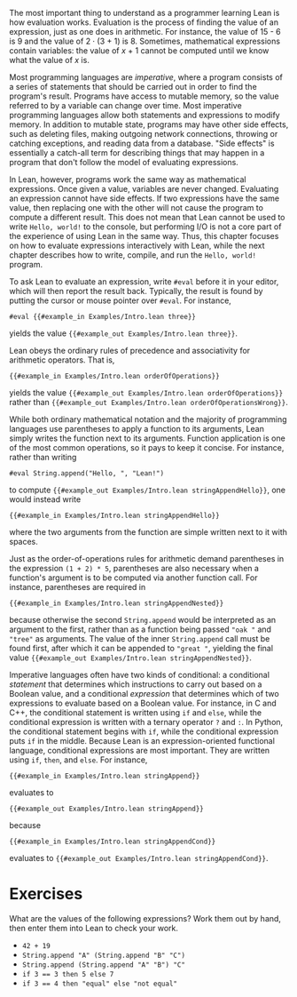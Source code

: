 The most important thing to understand as a programmer learning Lean
is how evaluation works. Evaluation is the process of finding the
value of an expression, just as one does in arithmetic. For instance,
the value of 15 - 6 is 9 and the value of 2 · (3 + 1) is 8. Sometimes,
mathematical expressions contain variables: the value of _x_ + 1 cannot
be computed until we know what the value of _x_ is.

Most programming languages are _imperative_, where a program consists
of a series of statements that should be carried out in order to find
the program's result. Programs have access to mutable memory, so the
value referred to by a variable can change over time. Most imperative
programming languages allow both statements and expressions to modify
memory. In addition to mutable state, programs may have other side
effects, such as deleting files, making outgoing network connections,
throwing or catching exceptions, and reading data from a
database. "Side effects" is essentially a catch-all term for
describing things that may happen in a program that don't follow the
model of evaluating expressions.

In Lean, however, programs work the same way as mathematical
expressions. Once given a value, variables are never
changed. Evaluating an expression cannot have side effects. If two
expressions have the same value, then replacing one with the other
will not cause the program to compute a different result. This does
not mean that Lean cannot be used to write `Hello, world!` to the
console, but performing I/O is not a core part of the experience of
using Lean in the same way. Thus, this chapter focuses on how to
evaluate expressions interactively with Lean, while the next chapter
describes how to write, compile, and run the `Hello, world!` program.

To ask Lean to evaluate an expression, write `#eval` before it in your
editor, which will then report the result back. Typically, the result
is found by putting the cursor or mouse pointer over `#eval`. For
instance,

```Lean
#eval {{#example_in Examples/Intro.lean three}}
```
yields the value `{{#example_out Examples/Intro.lean three}}`.

Lean obeys the ordinary rules of precedence and associativity for
arithmetic operators. That is,

```Lean
{{#example_in Examples/Intro.lean orderOfOperations}}
```
yields the value `{{#example_out Examples/Intro.lean orderOfOperations}}` rather than
`{{#example_out Examples/Intro.lean orderOfOperationsWrong}}`.


While both ordinary mathematical notation and the majority of
programming languages use parentheses to apply a function to its
arguments, Lean simply writes the function next to its
arguments. Function application is one of the most common operations,
so it pays to keep it concise. For instance, rather than writing
```Lean
#eval String.append("Hello, ", "Lean!")
```
to compute `{{#example_out Examples/Intro.lean stringAppendHello}}`,
one would instead write
``` Lean
{{#example_in Examples/Intro.lean stringAppendHello}}
```
where the two arguments from the function are simple written next to
it with spaces.

Just as the order-of-operations rules for arithmetic demand
parentheses in the expression `(1 + 2) * 5`, parentheses are also
necessary when a function's argument is to be computed via another
function call. For instance, parentheses are required in
``` Lean
{{#example_in Examples/Intro.lean stringAppendNested}}
```
because otherwise the second `String.append` would be interpreted as
an argument to the first, rather than as a function being passed
`"oak "` and `"tree"` as arguments. The value of the inner `String.append`
call must be found first, after which it can be appended to `"great "`,
yielding the final value `{{#example_out Examples/Intro.lean stringAppendNested}}`.

Imperative languages often have two kinds of conditional: a
conditional _statement_ that determines which instructions to carry
out based on a Boolean value, and a conditional _expression_ that
determines which of two expressions to evaluate based on a Boolean
value. For instance, in C and C++, the conditional statement is
written using `if` and `else`, while the conditional expression is
written with a ternary operator `?` and `:`. In Python, the
conditional statement begins with `if`, while the conditional
expression puts `if` in the middle. Because Lean is an
expression-oriented functional language, conditional expressions are
most important. They are written using `if`, `then`, and `else`. For
instance,
``` Lean
{{#example_in Examples/Intro.lean stringAppend}}
```
evaluates to
``` Lean
{{#example_out Examples/Intro.lean stringAppend}}
```
because
``` Lean
{{#example_in Examples/Intro.lean stringAppendCond}}
```
evaluates to `{{#example_out Examples/Intro.lean stringAppendCond}}`.

# Exercises

What are the values of the following expressions? Work them out by hand,
then enter them into Lean to check your work.

 * `42 + 19`
 * `String.append "A" (String.append "B" "C")`
 * `String.append (String.append "A" "B") "C"`
 * `if 3 == 3 then 5 else 7`
 * `if 3 == 4 then "equal" else "not equal"` 
